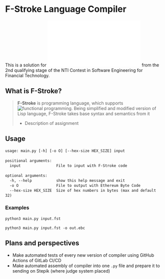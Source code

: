 # F-Stroke Language Compiler
This is a solution for ![an assignment](assignments.pdf) from the 2nd qualifying stage of the NTI Contest in Software Engineering for Financial Technology.
## What is F-Stroke?
> **F-Stroke** is programming language, which supports ![functional programming](https://en.wikipedia.org/wiki/Functional_programming). Being simplified and modified version of Lisp language, F-Stroke takes base syntax and semantics from it
> - Description of assignment
## Usage
```
usage: main.py [-h] [-o O] [--hex-size HEX_SIZE] input

positional arguments:
  input                File to input with F-Stroke code

optional arguments:
  -h, --help           show this help message and exit
  -o O                 File to output with Ethereum Byte Code
  --hex-size HEX_SIZE  Size of hex numbers in bytes (max and default 32)

```

### Examples
```
python3 main.py input.fst
```
```
python3 main.py input.fst -o out.ebc
```
## Plans and perspectives
- Make automated tests of every new version of compiler using GitHub Actions of GitLab CI/CD
- Make automated assembly of compiler into one `.py` file and prepare it to sending on Stepik (where judge system placed)
